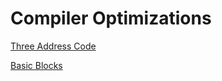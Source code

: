 # Compiler Optimizations

[Three Address Code](Three_Address_Code.md)

[Basic Blocks](BasicBlocks.md)

